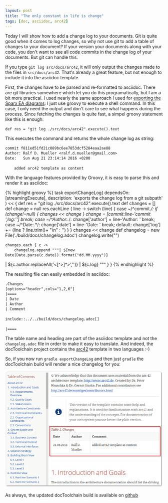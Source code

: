 ```yaml
---
layout: post
title: "The only constant in life is change"
tags: [doc, asciidoc, arc42]
---
```


Today I will show how to add a change log to your documents. Git is quite good when it comes to log changes, so why not use git to add a table of changes to your document? If your version your documents along with your code, you don't want to see all code commits in the change log of your documents. But git can handle this.

If you type `git log src/docs/arc42`, it will only output the changes made to the files in `src/docs/arc42`. That's already a great feature, but not enough to include it into the asciidoc template. 

First, the changes have to be parsed and re-formatted to asciidoc. There are git libraries somewhere which let you do this programatically, but I am a bit more practical. I used nearly the same approach I used for [exporting the Sparx EA diagrams](https://rdmueller.github.io/sparx-ea/): I just use groovy to execute a shell command. In this case, I only need the output and don't care to see what happens during the process. Since fetching the changes is quite fast, a simpel groovy statement like this is enough:

    def res = "git log ./src/docs/arc42".execute().text
    
This executes the command and returns the whole change log as string:

    commit f811ed51fd21c089bc6ee7853dcf5284eaa2ae88
    Author: Ralf D. Mueller <ralf.d.mueller@gmail.com>
    Date:   Sun Aug 21 23:14:14 2016 +0200
    
        added arc42 template as content

With the language features provided by Groovy, it is easy to parse this and render it as asciidoc:

{% highlight groovy %}
task exportChangeLog(
        dependsOn: [streamingExecute],
        description: 'exports the change log from a git subpath'
) << {
    def res = "git log ./src/docs/arc42".execute().text
    def changes = []
    def change = null
    res.eachLine { line ->
        switch (line) {
            case ~/^commit.*/:
                if (change!=null) {
                    changes << change
                }
                change = [commit:line-'commit ',log:'']
                break;
            case ~/^Author:.*/:
                change['author'] = line-'Author: '
                break;
            case ~/^Date:.*/:
                change['date'] = line-'Date: '
                break;
            default:
                change['log'] += (line ? line.trim()+ "\n" : '')
        }
    }
    changes << change
    def changelog = new File('./build/docs/changelog.adoc')
    changelog.write("")

    changes.each { c ->
        changelog.append """| ${new Date(Date.parse(c.date)).format("dd.MM.yyyy")}
| ${c.author.replaceAll('<[^>]*>','')}
| ${c.log}
"""
    }
}
{% endhighlight %}

The resulting file can easily embedded in asciidoc:

    .Changes
    [options="header",cols="1,2,6"]
    |====
    | Date
    | Author
    | Comment
    
    include::../../build/docs/changelog.adoc[]
    
    |====

The table name and heading are part of the asciidoc template and not the `changelog.adoc` file in order to make it easy to translate. And indeed, the docToolchain project contains the [arc42](https://arc42.github.io) template in two languages :-)

So, if you now run `gradle exportChangeLog` and then just `gradle` the docToolchain build will render a nice changelog for you:

<div> <img src="../images/changelog.png" style="max-width: 100%" /> </div>

As always, the updated docToolchain build is available on [github](https://github.com/rdmueller/docToolchain/tree/b2b011caee933b8d7c764bb62c6bb00b5431c583)
